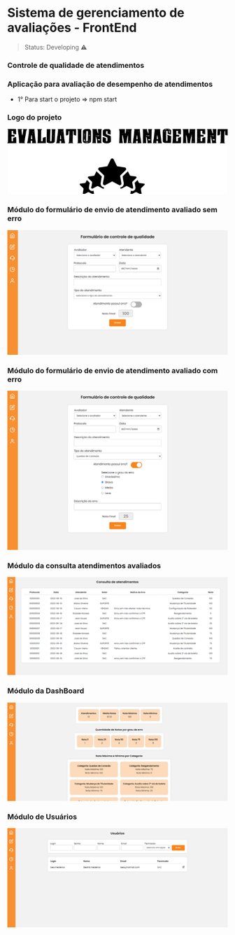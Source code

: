 <h1>Sistema de gerenciamento de avaliações - FrontEnd </h1> 

> Status: Developing ⚠️

### Controle de qualidade de atendimentos 

### Aplicação para avaliação de desempenho de atendimentos

+ 1° Para start o projeto => npm start

### Logo do projeto
![Logo do projeto](src/assets/imgs/EvaluationsManagementWelcome.png)


### Módulo do formulário de envio de atendimento avaliado sem erro
![Imagem do formulário](src/assets/imgs/Form1Screen.png)

### Módulo do formulário de envio de atendimento avaliado com erro
![Imagem do formulário](src/assets/imgs/FormErrorScreen.png)

### Módulo da consulta atendimentos avaliados
![Imagem da consulta de atendimentos](src/assets/imgs/AttendancesScreen.png)

### Módulo da DashBoard
![Imagem do dashboard](src/assets/imgs/DashScreen.png)

### Módulo de Usuários
![Imagem dos usuários](src/assets/imgs/UsersScreen.png)
